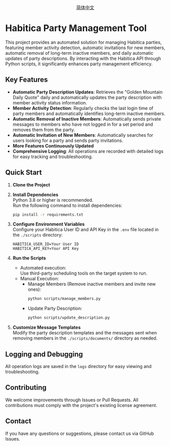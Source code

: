 <div align="center">

[简体中文](/README.md)

</div>

# Habitica Party Management Tool

This project provides an automated solution for managing Habitica parties, featuring member activity detection, automatic invitations for new members, automatic removal of long-term inactive members, and daily automatic updates of party descriptions. By interacting with the Habitica API through Python scripts, it significantly enhances party management efficiency.

## Key Features

- **Automatic Party Description Updates**: Retrieves the "Golden Mountain Daily Quote" daily and automatically updates the party description with member activity status information.
- **Member Activity Detection**: Regularly checks the last login time of party members and automatically identifies long-term inactive members.
- **Automatic Removal of Inactive Members**: Automatically sends private messages to members who have not logged in for a set period and removes them from the party.
- **Automatic Invitation of New Members**: Automatically searches for users looking for a party and sends party invitations.
- **More Features Continuously Updated**
- **Comprehensive Logging**: All operations are recorded with detailed logs for easy tracking and troubleshooting.

## Quick Start

1. **Clone the Project**
   
2. **Install Dependencies**  
   Python 3.8 or higher is recommended.  
   Run the following command to install dependencies:  
   ```bash
   pip install -r requirements.txt
   ```

3. **Configure Environment Variables**  
   Configure your Habitica User ID and API Key in the `.env` file located in the `./scripts` directory:  
   ```
   HABITICA_USER_ID=Your User ID
   HABITICA_API_KEY=Your API Key
   ```

4. **Run the Scripts**  
   - Automated execution:  
      Use third-party scheduling tools on the target system to run.
   - Manual Execution:  
     - Manage Members (Remove inactive members and invite new ones):  
       ```bash
       python scripts/manage_members.py
       ```
     - Update Party Description:  
       ```bash
       python scripts/update_description.py
       ```

5. **Customize Message Templates**  
   Modify the party description templates and the messages sent when removing members in the `./scripts/documents/` directory as needed.

## Logging and Debugging

All operation logs are saved in the `logs` directory for easy viewing and troubleshooting.

## Contributing

We welcome improvements through Issues or Pull Requests. All contributions must comply with the project's existing license agreement.

## Contact

If you have any questions or suggestions, please contact us via GitHub Issues.